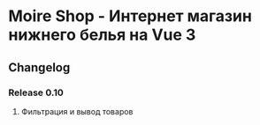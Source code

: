 # Moire Shop - Интернет магазин нижнего белья на Vue 3

## Changelog

### Release 0.10
1. Фильтрация и вывод товаров
